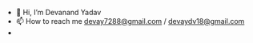 - 👋 Hi, I’m Devanand Yadav
- 📫 How to reach me devay7288@gmail.com  /  devaydv18@gmail.com
- 

<!---
deva-ydv/deva-ydv is a ✨ special ✨ repository because its `README.md` (this file) appears on your GitHub profile.
You can click the Preview link to take a look at your changes.
--->
